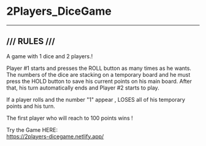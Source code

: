# 2Players_DiceGame

------------------
 /// RULES ///
-----------------


A game with 1 dice and 2 players.!

Player #1 starts and presses the ROLL button as many times as he wants.
The numbers of the dice are stacking on a temporary board and he must press the HOLD button to save his current points on his main board.
After that, his turn automatically ends and Player #2 starts to play.

If a player rolls and the number "1" appear , LOSES all of his temporary points and his turn.

The first player who will reach to 100 points wins !



Try the Game HERE:  
https://2players-dicegame.netlify.app/

